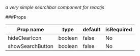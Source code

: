 *a very simple searchbar component for reactjs*

###Props

Prop name | type | default | isRequired
--------- | ---- | -------- |---------
hideClearIcon | boolean | false | No 
showSearchButton | boolean | false | No 
